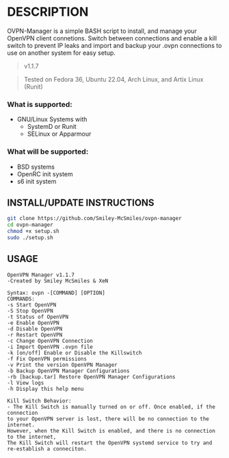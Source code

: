 # DESCRIPTION
OVPN-Manager is a simple BASH script to install, and manage your OpenVPN client connetions. Switch between connections and enable a kill switch to prevent IP leaks and import and backup your .ovpn connections to use on another system for easy setup.

> v1.1.7

> Tested on Fedora 36, Ubuntu 22.04, Arch Linux, and Artix Linux (Runit)

### What is supported:
- GNU/Linux Systems with
  - SystemD or Runit
  - SELinux or Apparmour

### What will be supported:
- BSD systems
- OpenRC init system
- s6 init system

## INSTALL/UPDATE INSTRUCTIONS

```bash
git clone https://github.com/Smiley-McSmiles/ovpn-manager
cd ovpn-manager
chmod +x setup.sh
sudo ./setup.sh
```

## USAGE

```
OpenVPN Manager v1.1.7
-Created by Smiley McSmiles & XeN

Syntax: ovpn -[COMMAND] [OPTION]
COMMANDS:
-s Start OpenVPN
-S Stop OpenVPN
-t Status of OpenVPN
-e Enable OpenVPN
-d Disable OpenVPN
-r Restart OpenVPN
-c Change OpenVPN Connection
-i Import OpenVPN .ovpn file
-k [on/off] Enable or Disable the Killswitch
-f Fix OpenVPN permissions
-v Print the version OpenVPN Manager
-b Backup OpenVPN Manager Configurations
-rb [backup.tar] Restore OpenVPN Manager Configurations
-l View logs
-h Display this help menu

Kill Switch Behavior:
- The Kill Switch is manually turned on or off. Once enabled, if the connection
to your OpenVPN server is lost, there will be no connection to the internet.
However, when the Kill Switch is enabled, and there is no connection to the internet,
The Kill Switch will restart the OpenVPN systemd service to try and re-establish a conneciton.
```
